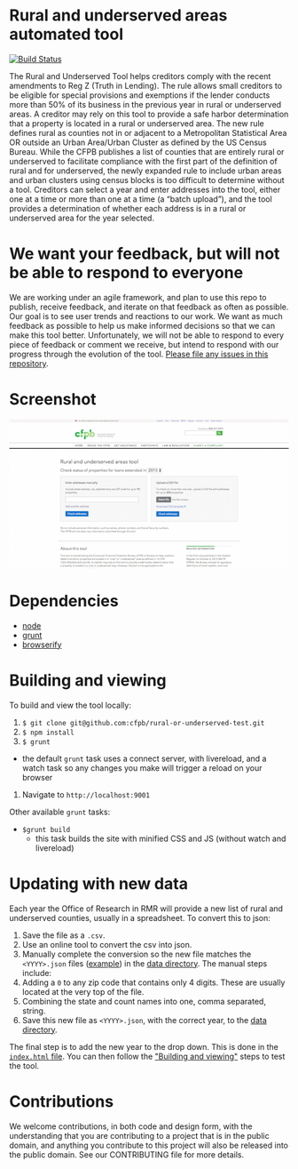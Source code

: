 # Rural and underserved areas automated tool

[![Build Status](https://travis-ci.org/cfpb/rural-or-underserved-test.svg?branch=master)](https://travis-ci.org/cfpb/rural-or-underserved-test)

The Rural and Underserved Tool helps creditors comply with the recent amendments to Reg Z (Truth in Lending). The rule allows small creditors to be eligible for special provisions and exemptions if the lender conducts more than 50% of its business in the previous year in rural or underserved areas.  A creditor may rely on this tool to provide a safe harbor determination that a property is located in a rural or underserved area. The new rule defines rural as counties not in or adjacent to a Metropolitan Statistical Area OR outside an Urban Area/Urban Cluster as defined by the US Census Bureau. While the CFPB publishes a list of counties that are entirely rural or underserved to facilitate compliance with the first part of the definition of rural and for underserved, the newly expanded rule to include urban areas and urban clusters using census blocks is too difficult to determine without a tool. Creditors can select a year and enter addresses into the tool, either one at a time or more than one at a time (a “batch upload”), and the tool provides a determination of whether each address is in a rural or underserved area for the year selected.

# We want your feedback, but will not be able to respond to everyone

We are working under an agile framework, and plan to use this repo to publish, receive feedback, and iterate on that feedback as often as possible. Our goal is to see user trends and reactions to our work. We want as much feedback as possible to help us make informed decisions so that we can make this tool better. Unfortunately, we will not be able to respond to every piece of feedback or comment we receive, but intend to respond with our progress through the evolution of the tool. [Please file any issues in this repository](https://github.com/cfpb/rural-or-underserved-test/issues).

# Screenshot

![Rural and underserved areas automated tool](/screenshot.png)

# Dependencies

- [node](https://nodejs.org/en/download/)
- [grunt](http://gruntjs.com/)
- [browserify](http://browserify.org/)

# Building and viewing

To build and view the tool locally:

1. `$ git clone git@github.com:cfpb/rural-or-underserved-test.git`
1. `$ npm install`
1. `$ grunt`
  - the default `grunt` task uses a connect server, with livereload, and a watch task so any changes you make will trigger a reload on your browser
1. Navigate to `http://localhost:9001`

Other available `grunt` tasks:

- `$grunt build`
  - this task builds the site with minified CSS and JS (without watch and livereload)

# Updating with new data
Each year the Office of Research in RMR will provide a new list of rural and underserved counties, usually in a spreadsheet. To convert this to json:

1. Save the file as a `.csv`.
1. Use an online tool to convert the csv into json.
1. Manually complete the conversion so the new file matches the `<YYYY>.json` files ([example](https://github.com/cfpb/rural-or-underserved-test/blob/master/src/data/2014.json)) in the [data directory](https://github.com/cfpb/rural-or-underserved-test/tree/master/src/data). The manual steps include:
  1. Adding a `0` to any zip code that contains only 4 digits. These are usually located at the very top of the file.
  1. Combining the state and count names into one, comma separated, string.
1. Save this new file as `<YYYY>.json`, with the correct year, to the [data directory](https://github.com/cfpb/rural-or-underserved-test/tree/master/src/data).

The final step is to add the new year to the drop down. This is done in the [`index.html` file](https://github.com/cfpb/rural-or-underserved-test/blob/master/src/index.html#L1632). You can then follow the ["Building and viewing"](https://github.com/cfpb/rural-or-underserved-test#building-and-viewing) steps to test the tool.

# Contributions

We welcome contributions, in both code and design form, with the understanding that you are contributing to a project that is in the public domain, and anything you contribute to this project will also be released into the public domain. See our CONTRIBUTING file for more details.
